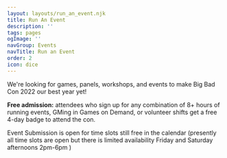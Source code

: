 ```yaml
---
layout: layouts/run_an_event.njk
title: Run An Event
description: ''
tags: pages
ogImage: ''
navGroup: Events
navTitle: Run an Event
order: 2
icon: dice
---
```

We're looking for games, panels, workshops, and events to make Big Bad Con 2022 our best year yet!

**Free admission:** attendees who sign up for any combination of 8+ hours of running events, GMing in Games on Demand, or volunteer shifts get a free 4-day badge to attend the con.

Event Submission is open for time slots still free in the calendar (presently all time slots are open but there is limited availability Friday and Saturday afternoons 2pm-6pm )